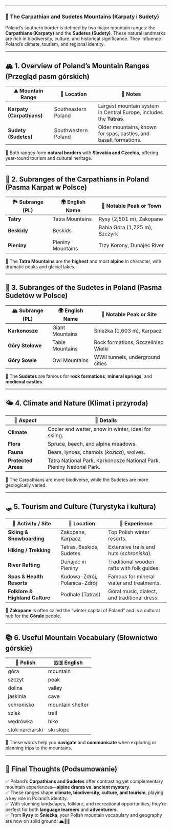 
---
### 📌 **The Carpathian and Sudetes Mountains (Karpaty i Sudety)**

Poland’s southern border is defined by two major mountain ranges: the **Carpathians (Karpaty)** and the **Sudetes (Sudety)**. These natural landmarks are rich in biodiversity, culture, and historical significance. They influence Poland’s climate, tourism, and regional identity.

---

## 🏔️ **1. Overview of Poland’s Mountain Ranges (Przegląd pasm górskich)**

|⛰️ **Mountain Range**|📍 **Location**|📝 **Notes**|
|---|---|---|
|**Karpaty (Carpathians)**|Southeastern Poland|Largest mountain system in Central Europe, includes the **Tatras**.|
|**Sudety (Sudetes)**|Southwestern Poland|Older mountains, known for spas, castles, and basalt formations.|

📌 Both ranges form **natural borders** with **Slovakia and Czechia**, offering year-round tourism and cultural heritage.

---

## 🧭 **2. Subranges of the Carpathians in Poland (Pasma Karpat w Polsce)**

|🏞️ **Subrange (PL)**|🌍 **English Name**|🌄 **Notable Peak or Town**|
|---|---|---|
|**Tatry**|Tatra Mountains|Rysy (2,501 m), Zakopane|
|**Beskidy**|Beskids|Babia Góra (1,725 m), Szczyrk|
|**Pieniny**|Pieniny Mountains|Trzy Korony, Dunajec River|

📌 The **Tatra Mountains** are the **highest** and most **alpine** in character, with dramatic peaks and glacial lakes.

---

## 🧭 **3. Subranges of the Sudetes in Poland (Pasma Sudetów w Polsce)**

|🏔️ **Subrange (PL)**|🌍 **English Name**|🌄 **Notable Peak or Site**|
|---|---|---|
|**Karkonosze**|Giant Mountains|Śnieżka (1,603 m), Karpacz|
|**Góry Stołowe**|Table Mountains|Rock formations, Szczeliniec Wielki|
|**Góry Sowie**|Owl Mountains|WWII tunnels, underground cities|

📌 The **Sudetes** are famous for **rock formations**, **mineral springs**, and **medieval castles**.

---

## 🌤️ **4. Climate and Nature (Klimat i przyroda)**

|🌱 **Aspect**|📝 **Details**|
|---|---|
|**Climate**|Cooler and wetter, snow in winter, ideal for skiing.|
|**Flora**|Spruce, beech, and alpine meadows.|
|**Fauna**|Bears, lynxes, chamois (_kozica_), wolves.|
|**Protected Areas**|Tatra National Park, Karkonosze National Park, Pieniny National Park.|

📌 The Carpathians are more biodiverse, while the Sudetes are more geologically varied.

---

## 🛷 **5. Tourism and Culture (Turystyka i kultura)**

|🎒 **Activity / Site**|📍 **Location**|📝 **Experience**|
|---|---|---|
|**Skiing & Snowboarding**|Zakopane, Karpacz|Top Polish winter resorts.|
|**Hiking / Trekking**|Tatras, Beskids, Sudetes|Extensive trails and huts (_schroniska_).|
|**River Rafting**|Dunajec in Pieniny|Traditional wooden rafts with folk guides.|
|**Spas & Health Resorts**|Kudowa-Zdrój, Polanica-Zdrój|Famous for mineral water and treatments.|
|**Folklore & Highland Culture**|Podhale (Tatras)|Góral music, dialect, and traditional dress.|

📌 **Zakopane** is often called the “winter capital of Poland” and is a cultural hub for the **Górale** people.

---

## 📚 **6. Useful Mountain Vocabulary (Słownictwo górskie)**

|🧗 **Polish**|🇬🇧 **English**|
|---|---|
|góra|mountain|
|szczyt|peak|
|dolina|valley|
|jaskinia|cave|
|schronisko|mountain shelter|
|szlak|trail|
|wędrówka|hike|
|stok narciarski|ski slope|

📌 These words help you **navigate** and **communicate** when exploring or planning trips to the mountains.

---

## 🎯 **Final Thoughts (Podsumowanie)**

✅ Poland’s **Carpathians and Sudetes** offer contrasting yet complementary mountain experiences—**alpine drama vs. ancient mystery**.  
✅ These ranges shape **climate, biodiversity, culture, and tourism**, playing a key role in Poland’s identity.  
✅ With stunning landscapes, folklore, and recreational opportunities, they’re perfect for both **language learners** and **adventurers**.  
✅ From **Rysy** to **Śnieżka**, your Polish mountain vocabulary and geography are now on solid ground! 🏔️🧭🌲